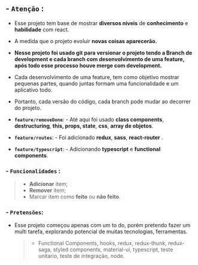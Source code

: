 ## - <b>`Atenção`</b> :

- Esse projeto tem base de mostrar <b>diversos niveis</b> de <b>conhecimento</b> e <b>habilidade</b> com react.
- A medida que o projeto evoluir <b>novas coisas aparecerão.</b>
- <b>Nesse projeto foi usado git para versionar o projeto tendo a Branch de development e cada branch com desenvolvimento de uma feature, após todo esse processo houve merge com development.</b>
- Cada desenvolvimento de uma feature, tem como objetivo mostrar pequenas partes, quando juntas formam uma funcionalidade e um aplicativo todo.
- Portanto, cada versão do código, cada branch pode mudar ao decorrer do projeto.

- <b>`feature/removeDone`</b>: - Até aqui foi usado <b>class components</b>, <b>destructuring</b>, <b>this, props, state</b>, <b>css</b>, <b>array de objetos</b>.
- <b>`feature/routes`</b>: - Foi adicionado <b>redux</b>, <b>sass</b>, <b>react-router</b> .
- <b>`feature/typescript`</b>: - Adicionando <b>typescript</b> e <b>functional components</b>.

### - `Funcionalidades` :

> - <b>Adicionar</b> item;
> - <b>Remover</b> item;
> - Marcar item como <b>feito</b> ou <b>não feito</b>.

### - `Pretensões`:

- Esse projeto começou apenas com um to do, porém pretendo fazer um multi tarefa, explorando potencial de muitas tecnologias, ferramentas.
  > - Functional Components, hooks, redux, redux-thunk, redux-saga, styled components, material-ui, typescript, teste unitario, teste de integração, node.
